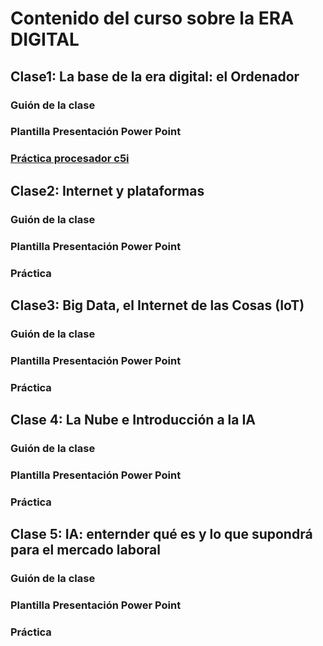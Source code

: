 # Contenido del curso sobre la ERA DIGITAL

## Clase1: La base de la era digital: el Ordenador

### Guión de la clase
### Plantilla Presentación Power Point 
### [Práctica procesador c5i]( https://pauandalt.github.io/TFG-Practica-c5i/)

## Clase2: Internet y plataformas

### Guión de la clase
### Plantilla Presentación Power Point 
### Práctica

## Clase3: Big Data, el Internet de las Cosas (IoT)

### Guión de la clase
### Plantilla Presentación Power Point 
### Práctica

## Clase 4: La Nube e Introducción a la IA

### Guión de la clase
### Plantilla Presentación Power Point 
### Práctica


## Clase 5: IA: enternder qué es y lo que supondrá para el mercado laboral 

### Guión de la clase
### Plantilla Presentación Power Point 
### Práctica
